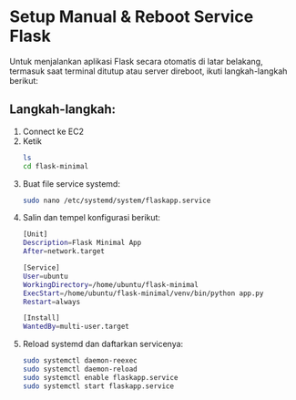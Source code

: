 # Setup Manual & Reboot Service Flask
Untuk menjalankan aplikasi Flask secara otomatis di latar belakang, termasuk saat terminal ditutup atau server direboot, ikuti langkah-langkah berikut:

## Langkah-langkah:
1. Connect ke EC2
2. Ketik
   ```bash
   ls
   cd flask-minimal
   ```
3. Buat file service systemd:
   ```bash
   sudo nano /etc/systemd/system/flaskapp.service
   ```
4. Salin dan tempel konfigurasi berikut:
   ```bash
   [Unit]
   Description=Flask Minimal App
   After=network.target

   [Service]
   User=ubuntu
   WorkingDirectory=/home/ubuntu/flask-minimal
   ExecStart=/home/ubuntu/flask-minimal/venv/bin/python app.py
   Restart=always

   [Install]
   WantedBy=multi-user.target
   ```
5. Reload systemd dan daftarkan servicenya:
   ```bash
   sudo systemctl daemon-reexec
   sudo systemctl daemon-reload
   sudo systemctl enable flaskapp.service
   sudo systemctl start flaskapp.service
   ```
